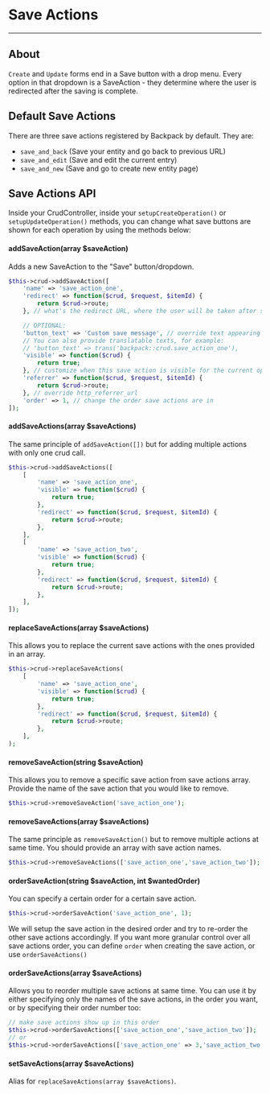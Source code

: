 # Save Actions

---

<a name="about"></a>
## About

`Create` and `Update` forms end in a Save button with a drop menu. Every option in that dropdown is a SaveAction - they determine where the user is redirected after the saving is complete.

<a name="defaults"></a>
## Default Save Actions

There are three save actions registered by Backpack by default. They are:
  - ```save_and_back``` (Save your entity and go back to previous URL)
  - ```save_and_edit``` (Save and edit the current entry)
  - ```save_and_new``` (Save and go to create new entity page)

<a name="save-actions-api"></a>
## Save Actions API

Inside your CrudController, inside your ```setupCreateOperation()``` or ```setupUpdateOperation()``` methods, you can change what save buttons are shown for each operation by using the methods below:

#### addSaveAction(array $saveAction)

Adds a new SaveAction to the "Save" button/dropdown.

```php
$this->crud->addSaveAction([
    'name' => 'save_action_one',
    'redirect' => function($crud, $request, $itemId) {
        return $crud->route;
    }, // what's the redirect URL, where the user will be taken after saving?

    // OPTIONAL:
    'button_text' => 'Custom save message', // override text appearing on the button
    // You can also provide translatable texts, for example:
    // 'button_text' => trans('backpack::crud.save_action_one'),
    'visible' => function($crud) {
        return true;
    }, // customize when this save action is visible for the current operation
    'referrer' => function($crud, $request, $itemId) {
        return $crud->route;
    }, // override http_referrer_url
    'order' => 1, // change the order save actions are in
]);
```

#### addSaveActions(array $saveActions)

The same principle of `addSaveAction([])` but for adding multiple actions with only one crud call.

```php
$this->crud->addSaveActions([
    [
        'name' => 'save_action_one',
        'visible' => function($crud) {
            return true;
        },
        'redirect' => function($crud, $request, $itemId) {
            return $crud->route;
        },
    ],
    [
        'name' => 'save_action_two',
        'visible' => function($crud) {
            return true;
        },
        'redirect' => function($crud, $request, $itemId) {
            return $crud->route;
        },
    ],
]);
``` 

#### replaceSaveActions(array $saveActions)

This allows you to replace the current save actions with the ones provided in an array. 

```php
$this->crud->replaceSaveActions(
    [
        'name' => 'save_action_one',
        'visible' => function($crud) {
            return true;
        },
        'redirect' => function($crud, $request, $itemId) {
            return $crud->route;
        },
    ],
);
``` 


#### removeSaveAction(string $saveAction)

This allows you to remove a specific save action from save actions array. Provide the name of the save action that you would like to remove.
```php
$this->crud->removeSaveAction('save_action_one');
```

#### removeSaveActions(array $saveActions)

The same principle as `removeSaveAction()` but to remove multiple actions at same time. You should provide an array with save action names.
```php
$this->crud->removeSaveActions(['save_action_one','save_action_two']);
```

#### orderSaveAction(string $saveAction, int $wantedOrder)

You can specify a certain order for a certain save action.

```php
$this->crud->orderSaveAction('save_action_one', 1);
```

We will setup the save action in the desired order and try to re-order the other save actions accordingly. If you want more granular control over all save actions order, you can define ```order``` when creating the save action, or use ```orderSaveActions()```

#### orderSaveActions(array $saveActions)

Allows you to reorder multiple save actions at same time. You can use it by either specifying only the names of the save actions, in the order you want, or by specifying their order number too:

```php
// make save actions show up in this order
$this->crud->orderSaveActions(['save_action_one','save_action_two']);
// or
$this->crud->orderSaveActions(['save_action_one' => 3,'save_action_two' => 2]);
```

#### setSaveActions(array $saveActions)

Alias for ```replaceSaveActions(array $saveActions)```.
